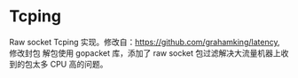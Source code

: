 # Tcping

Raw socket Tcping 实现。修改自：https://github.com/grahamking/latency, 修改封包
解包使用 gopacket 库，添加了 raw socket 包过滤解决大流量机器上收到的包太多 CPU
高的问题。
